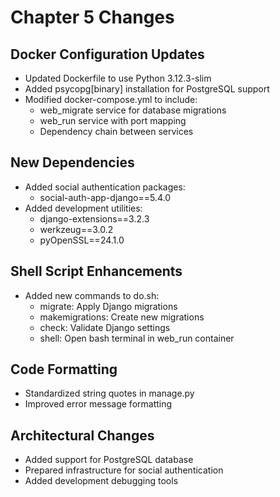 # Chapter 5 Changes

## Docker Configuration Updates
- Updated Dockerfile to use Python 3.12.3-slim
- Added psycopg[binary] installation for PostgreSQL support
- Modified docker-compose.yml to include:
  - web_migrate service for database migrations
  - web_run service with port mapping
  - Dependency chain between services

## New Dependencies
- Added social authentication packages:
  - social-auth-app-django==5.4.0
- Added development utilities:
  - django-extensions==3.2.3
  - werkzeug==3.0.2
  - pyOpenSSL==24.1.0

## Shell Script Enhancements
- Added new commands to do.sh:
  - migrate: Apply Django migrations
  - makemigrations: Create new migrations
  - check: Validate Django settings
  - shell: Open bash terminal in web_run container

## Code Formatting
- Standardized string quotes in manage.py
- Improved error message formatting

## Architectural Changes
- Added support for PostgreSQL database
- Prepared infrastructure for social authentication
- Added development debugging tools
